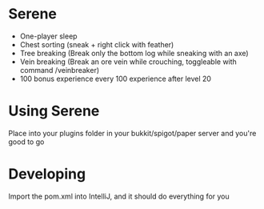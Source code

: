 # Serene

* One-player sleep
* Chest sorting (sneak + right click with feather)
* Tree breaking (Break only the bottom log while sneaking with an axe)
* Vein breaking (Break an ore vein while crouching, toggleable with command /veinbreaker)
* 100 bonus experience every 100 experience after level 20

# Using Serene

Place into your plugins folder in your bukkit/spigot/paper server and you're good to go

# Developing

Import the pom.xml into IntelliJ, and it should do everything for you